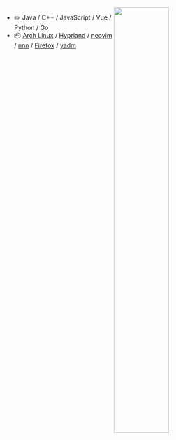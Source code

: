 <picture>
    <source media="(prefers-color-scheme: dark)" srcset="https://github-readme-stats-ouuan.vercel.app/api?username=Marythore&theme=dark&show_icons=true">
    <img align="right" width="50%" src="https://github-readme-stats-ouuan.vercel.app/api?username=Marythore&show_icons=true">
</picture>

-   :pencil2: Java / C++ / JavaScript / Vue / Python / Go
-   :package: [Arch Linux](https://wiki.archlinux.org/title/Arch_Linux) / [Hyprland](https://hyprland.org/) / [neovim](https://neovim.io/) / [nnn](https://github.com/jarun/nnn) / [Firefox](https://www.mozilla.org/firefox/) / [yadm](https://github.com/TheLocehiliosan/yadm)

